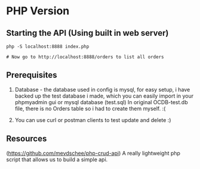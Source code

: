 # PHP Version

## Starting the API (Using built in web server)

````
php -S localhost:8888 index.php

# Now go to http://localhost:8888/orders to list all orders
````

## Prerequisites
1. Database - the database used in config is mysql, for easy setup, i have backed up the test database i made, which you can easily import in your phpmyadmin gui or mysql database (test.sql) In original OCDB-test.db file, there is no Orders table so i had to create them myself. :( 

2. You can use curl or postman clients to test update and delete :)

## Resources
(https://github.com/mevdschee/php-crud-api) A really lightweight php script that allows us to build a simple api. 
